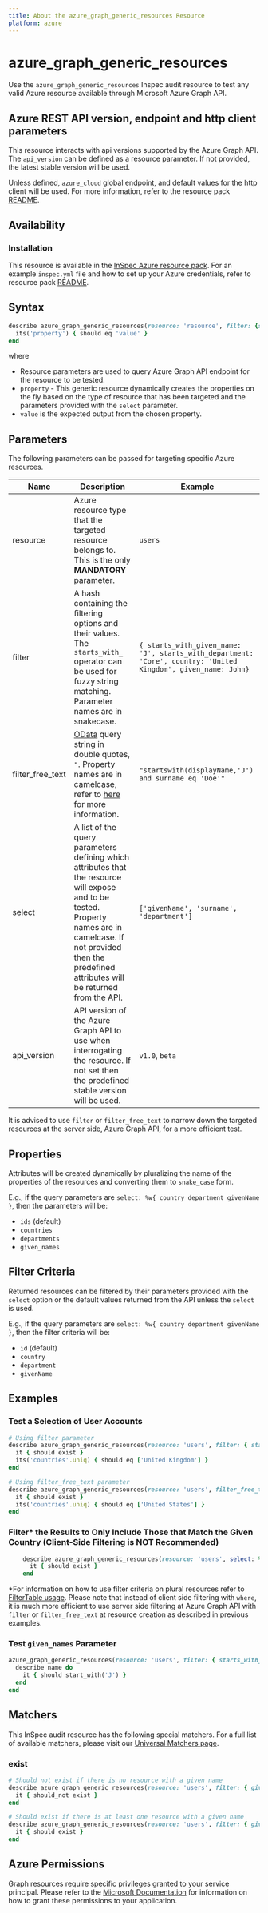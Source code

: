 ```yaml
---
title: About the azure_graph_generic_resources Resource
platform: azure
---
```


# azure_graph_generic_resources

Use the `azure_graph_generic_resources` Inspec audit resource to test any valid Azure resource available through Microsoft Azure Graph API. 

## Azure REST API version, endpoint and http client parameters

This resource interacts with api versions supported by the Azure Graph API.
The `api_version` can be defined as a resource parameter.
If not provided, the latest stable version will be used.

Unless defined, `azure_cloud` global endpoint, and default values for the http client will be used.
For more information, refer to the resource pack [README](../../README.md). 

## Availability

### Installation

This resource is available in the [InSpec Azure resource pack](https://github.com/inspec/inspec-azure). 
For an example `inspec.yml` file and how to set up your Azure credentials, refer to resource pack [README](../../README.md#Service-Principal).

## Syntax

```ruby
describe azure_graph_generic_resources(resource: 'resource', filter: {starts_with_property_name: 'A'}, select: %w(properties to be tested)) do
  its('property') { should eq 'value' }
end
```

where

- Resource parameters are used to query Azure Graph API endpoint for the resource to be tested.
- `property` - This generic resource dynamically creates the properties on the fly based on the type of resource that has been targeted and the parameters provided with the `select` parameter. 
- `value` is the expected output from the chosen property.

## Parameters

The following parameters can be passed for targeting specific Azure resources.

| Name              | Description                                                                                                                                                           | Example                             |
|-------------------|-----------------------------------------------------------------------------------------------------------------------------------------------------------------------|-------------------------------------|
| resource          | Azure resource type that the targeted resource belongs to. This is the only **MANDATORY** parameter.                                                                  | `users`                             |
| filter            | A hash containing the filtering options and their values. The `starts_with_` operator can be used for fuzzy string matching. Parameter names are in snakecase. | `{ starts_with_given_name: 'J', starts_with_department: 'Core', country: 'United Kingdom', given_name: John}` |
| filter_free_text  | [OData](https://www.odata.org/getting-started/basic-tutorial/) query string in double quotes, `"`. Property names are in camelcase, refer to [here](https://docs.microsoft.com/en-us/graph/query-parameters#filter-parameter) for more information. | `"startswith(displayName,'J') and surname eq 'Doe'"`    |
| select            | A list of the query parameters defining which attributes that the resource will expose and to be tested. Property names are in camelcase. If not provided then the predefined attributes will be returned from the API. | `['givenName', 'surname', 'department']`    |
| api_version       | API version of the Azure Graph API to use when interrogating the resource. If not set then the predefined stable version will be used.                                 | `v1.0`, `beta`                      |

It is advised to use `filter` or `filter_free_text` to narrow down the targeted resources at the server side, Azure Graph API, for a more efficient test.

## Properties

Attributes will be created dynamically by pluralizing the name of the properties of the resources and converting them to `snake_case` form.

E.g., if the query parameters are `select: %w{ country department givenName }`, then the parameters will be:

- `ids` (default)
- `countries` 
- `departments` 
- `given_names` 
  
## Filter Criteria

Returned resources can be filtered by their parameters provided with the `select` option or the default values returned from the API unless the `select` is used.

E.g., if the query parameters are `select: %w{ country department givenName }`, then the filter criteria will be:

- `id` (default)
- `country` 
- `department` 
- `givenName` 

## Examples

### Test a Selection of User Accounts
```ruby
# Using filter parameter
describe azure_graph_generic_resources(resource: 'users', filter: { starts_with_given_name: 'J', starts_with_department: 'customer', country: 'United Kingdom' },  select: %w{ country userPrincipalName}) do
  it { should exist }
  its('countries'.uniq) { should eq ['United Kingdom'] }
end

# Using filter_free_text parameter
describe azure_graph_generic_resources(resource: 'users', filter_free_text: "startswith(givenName,'J') and startswith(department,'customer') and country eq 'United States'",  select: %w{ country userPrincipalName}) do
  it { should exist }
  its('countries'.uniq) { should eq ['United States'] }
end
```

### Filter<superscript>*</superscript> the Results to Only Include Those that Match the Given Country (Client-Side Filtering is NOT Recommended)
```ruby
    describe azure_graph_generic_resources(resource: 'users', select: %w{ country }).where(country: 'United Kingdom') do
      it { should exist }
    end
```
<superscript>*</superscript>For information on how to use filter criteria on plural resources refer to [FilterTable usage](https://github.com/inspec/inspec/blob/master/dev-docs/filtertable-usage.md). Please note that instead of client side filtering with `where`, it is much more efficient to use server side filtering at Azure Graph API with `filter` or `filter_free_text` at resource creation as described in previous examples.

### Test `given_names` Parameter
```ruby
azure_graph_generic_resources(resource: 'users', filter: { starts_with_given_name: 'J' }, select: %w{ givenName }).given_names.each do |name|
  describe name do
    it { should start_with('J') }
  end  
end  
```
## Matchers

This InSpec audit resource has the following special matchers. For a full list of available matchers, please visit our [Universal Matchers page](https://www.inspec.io/docs/reference/matchers/).

### exist
```ruby
# Should not exist if there is no resource with a given name
describe azure_graph_generic_resources(resource: 'users', filter: { given_name: 'fake_name'}, select: %w{ givenName }) do
  it { should_not exist }
end

# Should exist if there is at least one resource with a given name
describe azure_graph_generic_resources(resource: 'users', filter: { given_name: 'valid_name'}, select: %w{ givenName }) do
  it { should exist }
end
```

## Azure Permissions

Graph resources require specific privileges granted to your service principal.
Please refer to the [Microsoft Documentation](https://docs.microsoft.com/en-us/azure/active-directory/develop/active-directory-integrating-applications#updating-an-application) for information on how to grant these permissions to your application.